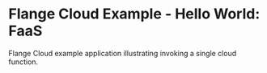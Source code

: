 # Flange Cloud Example - Hello World: FaaS

Flange Cloud example application illustrating invoking a single cloud function.

